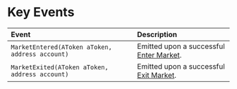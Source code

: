 # Key Events

| Event | Description |
| :--- | :--- |
| `MarketEntered(AToken aToken, address account)` | Emitted upon a successful [Enter Market](enter-markets.md). |
| `MarketExited(AToken aToken, address account)` | Emitted upon a successful [Exit Market](exit-market.md). |

